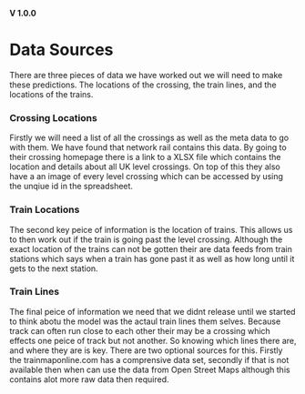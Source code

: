 **V 1.0.0**
# Data Sources

There are three pieces of data we have worked out we will need to make these predictions. The locations of the crossing, the train lines, and the locations of the trains. 

### Crossing Locations
Firstly we will need a list of all the crossings as well as the meta data to go with them. We have found that network rail contains this data. By going to their crossing homepage there is a link to a XLSX file which contains the location and details about all UK level crossings. On top of this they also have a an image of every level crossing which can be accessed by using the unqiue id in the spreadsheet.

### Train Locations
The second key peice of information is the location of trains. This allows us to then work out if the train is going past the level crossing. Although the exact location of the trains can not be gotten their are data feeds from train stations which says when a train has gone past it as well as how long until it gets to the next station.

### Train Lines
The final peice of information we need that we didnt release until we started to think abotu the model was the actaul train lines them selves. Because track can often run close to each other their may be a crossing which effects one peice of track but not another. So knowing which lines there are, and where they are is key. There are two optional sources for this. Firstly the trainmaponline.com has a comprensive data set, secondly if that is not available then when can use the data from Open Street Maps although this contains alot more raw data then required.  